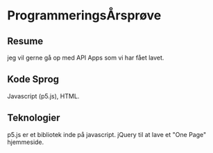 # ProgrammeringsÅrsprøve

## Resume
jeg vil gerne gå op med API Apps som vi har fået lavet.

## Kode Sprog
Javascript (p5.js), HTML.

## Teknologier
p5.js er et bibliotek inde på javascript. jQuery til at lave et "One Page" hjemmeside.
